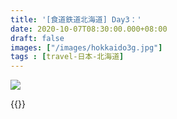 ```yaml
---
title: '[食道鉄道北海道] Day3：'
date: 2020-10-07T08:30:00.000+08:00
draft: false
images: ["/images/hokkaido3g.jpg"]
tags : [travel-日本-北海道]
---
```




![](/images/hokkaido3g.jpg)



  
{{<hokkaido>}}
